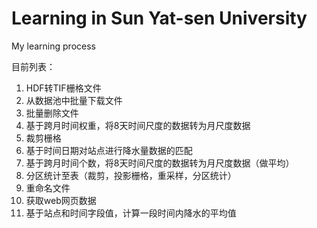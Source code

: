 # Learning in Sun Yat-sen University
My learning process 

目前列表：
1. HDF转TIF栅格文件
2. 从数据池中批量下载文件
3. 批量删除文件
4. 基于跨月时间权重，将8天时间尺度的数据转为月尺度数据
5. 裁剪栅格
6. 基于时间日期对站点进行降水量数据的匹配
7. 基于跨月时间个数，将8天时间尺度的数据转为月尺度数据（做平均）
8. 分区统计至表（裁剪，投影栅格，重采样，分区统计）
9. 重命名文件
10. 获取web网页数据
11. 基于站点和时间字段值，计算一段时间内降水的平均值
